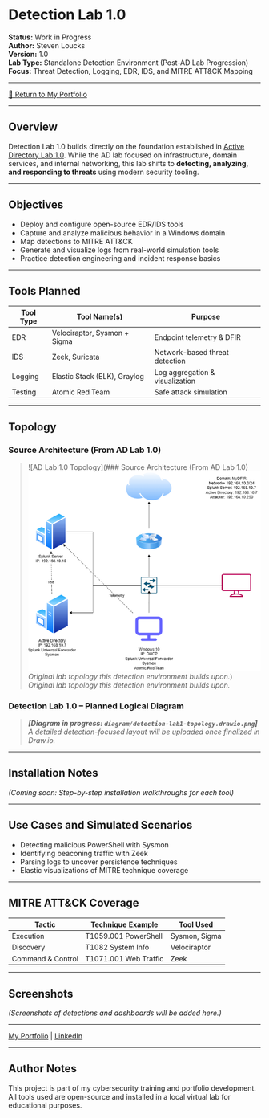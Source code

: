 # Detection Lab 1.0

**Status:** Work in Progress  
**Author:** Steven Loucks  
**Version:** 1.0  
**Lab Type:** Standalone Detection Environment (Post-AD Lab Progression)  
**Focus:** Threat Detection, Logging, EDR, IDS, and MITRE ATT&CK Mapping

---

[🔗 Return to My Portfolio](https://sloucks623.github.io)

---

## Overview

Detection Lab 1.0 builds directly on the foundation established in [Active Directory Lab 1.0](https://github.com/sloucks623/lab-active-directory-1.0). While the AD lab focused on infrastructure, domain services, and internal networking, this lab shifts to **detecting, analyzing, and responding to threats** using modern security tooling.

---

## Objectives

- Deploy and configure open-source EDR/IDS tools
- Capture and analyze malicious behavior in a Windows domain
- Map detections to MITRE ATT&CK
- Generate and visualize logs from real-world simulation tools
- Practice detection engineering and incident response basics

---

## Tools Planned

| Tool Type | Tool Name(s) | Purpose |
|-----------|--------------|---------|
| EDR       | Velociraptor, Sysmon + Sigma | Endpoint telemetry & DFIR |
| IDS       | Zeek, Suricata | Network-based threat detection |
| Logging   | Elastic Stack (ELK), Graylog | Log aggregation & visualization |
| Testing   | Atomic Red Team | Safe attack simulation |

---

## Topology

### Source Architecture (From AD Lab 1.0)
> ![AD Lab 1.0 Topology](### Source Architecture (From AD Lab 1.0)
![AD Lab 1.0 Topology](https://raw.githubusercontent.com/sloucks623/lab-active-directory-1.0/main/diagrams/ad-lab1.0.drawio.png)  
*Original lab topology this detection environment builds upon.*)  
*Original lab topology this detection environment builds upon.*

### Detection Lab 1.0 – Planned Logical Diagram
> _**[Diagram in progress: `diagram/detection-lab1-topology.drawio.png`]**_  
_A detailed detection-focused layout will be uploaded once finalized in Draw.io._

---

## Installation Notes

_(Coming soon: Step-by-step installation walkthroughs for each tool)_

---

## Use Cases and Simulated Scenarios

- Detecting malicious PowerShell with Sysmon
- Identifying beaconing traffic with Zeek
- Parsing logs to uncover persistence techniques
- Elastic visualizations of MITRE technique coverage

---

## MITRE ATT&CK Coverage

| Tactic      | Technique Example     | Tool Used         |
|-------------|------------------------|-------------------|
| Execution   | T1059.001 PowerShell   | Sysmon, Sigma     |
| Discovery   | T1082 System Info      | Velociraptor      |
| Command & Control | T1071.001 Web Traffic | Zeek         |

---

## Screenshots

_(Screenshots of detections and dashboards will be added here.)_

---

[My Portfolio](https://stevenloucks.tech) | [LinkedIn](https://www.linkedin.com/in/steven-loucks)

---

## Author Notes

This project is part of my cybersecurity training and portfolio development. All tools used are open-source and installed in a local virtual lab for educational purposes.
